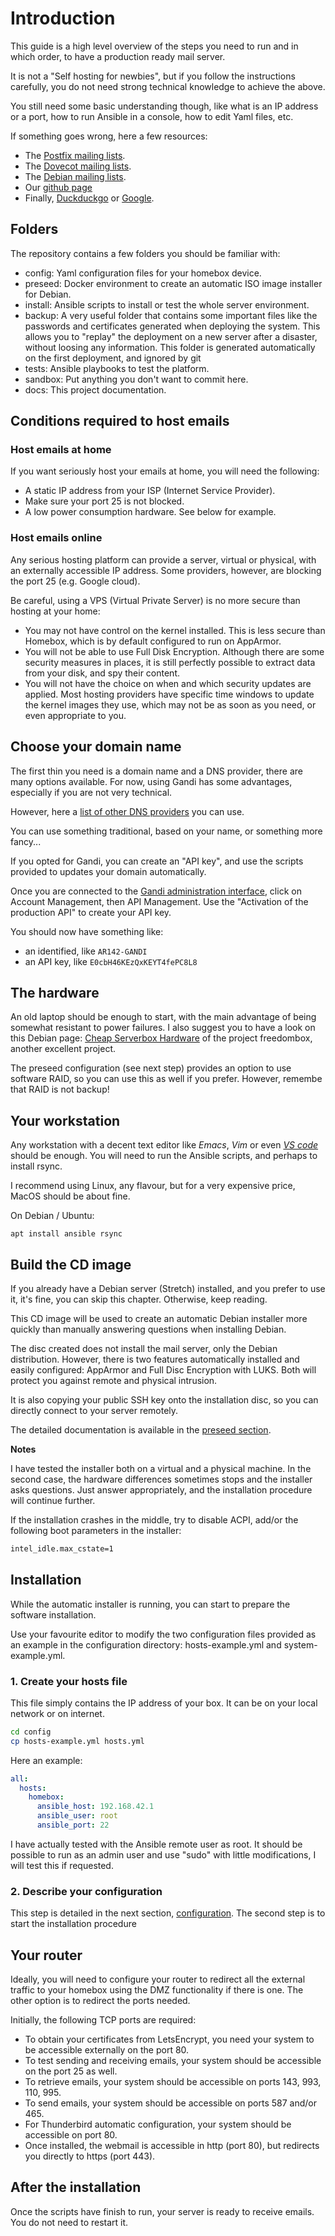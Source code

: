
# Introduction

This guide is a high level overview of the steps you need to run and
in which order, to have a production ready mail server.

It is not a "Self hosting for newbies", but if you follow the
instructions carefully, you do not need strong technical knowledge to
achieve the above.

You still need some basic understanding though, like what is an IP
address or a port, how to run Ansible in a console, how to edit Yaml
files, etc.

If something goes wrong, here a few resources:

- The [Postfix mailing lists](http://www.postfix.org/lists.html).
- The [Dovecot mailing lists](https://www.dovecot.org/mailinglists.html).
- The [Debian mailing lists](https://lists.debian.org/).
- Our [github page](https://github.com/progmaticltd/homebox)
- Finally, [Duckduckgo](https://duckduckgo.com/) or
  [Google](https://google.com/).

## Folders

The repository contains a few folders you should be familiar with:

- config: Yaml configuration files for your homebox device.
- preseed: Docker environment to create an automatic ISO image
  installer for Debian.
- install: Ansible scripts to install or test the whole server
  environment.
- backup: A very useful folder that contains some important files like
  the passwords and certificates generated when deploying the
  system. This allows you to "replay" the deployment on a new server
  after a disaster, without loosing any information.
  This folder is generated automatically on the first deployment,
  and ignored by git
- tests: Ansible playbooks to test the platform.
- sandbox: Put anything you don't want to commit here.
- docs: This project documentation.

## Conditions required to host emails

### Host emails at home

If you want seriously host your emails at home, you will need the
following:

- A static IP address from your ISP (Internet Service Provider).
- Make sure your port 25 is not blocked.
- A low power consumption hardware. See below for example.

### Host emails online

Any serious hosting platform can provide a server, virtual or
physical, with an externally accessible IP address. Some providers,
however, are blocking the port 25 (e.g. Google cloud).

Be careful, using a VPS (Virtual Private Server) is no more secure
than hosting at your home:

- You may not have control on the kernel installed.  This is less
  secure than Homebox, which is by default configured to run on
  AppArmor.
- You will not be able to use Full Disk Encryption. Although there are
  some security measures in places, it is still perfectly possible to
  extract data from your disk, and spy their content.
- You will not have the choice on when and which security updates are
  applied.  Most hosting providers have specific time windows to
  update the kernel images they use, which may not be as soon as you
  need, or even appropriate to you.

## Choose your domain name

The first thin you need is a domain name and a DNS provider, there are
many options available.  For now, using Gandi has some advantages,
especially if you are not very technical.

However, here a [list of other DNS
providers](https://github.com/AnalogJ/lexicon#providers) you can use.

You can use something traditional, based on your name, or something
more fancy...

If you opted for Gandi, you can create an "API key", and use the
scripts provided to updates your domain automatically.

Once you are connected to the [Gandi administration
interface](https://v4.gandi.net/domain), click on Account Management,
then API Management.  Use the "Activation of the production API" to
create your API key.

You should now have something like:

- an identified, like `AR142-GANDI`
- an API key, like `E0cbH46KEzQxKEYT4fePC8L8`

## The hardware

An old laptop should be enough to start, with the main advantage of
being somewhat resistant to power failures.  I also suggest you to
have a look on this Debian page: [Cheap Serverbox
Hardware](https://wiki.debian.org/FreedomBox/Hardware) of the project
freedombox, another excellent project.

The preseed configuration (see next step) provides an option to use
software RAID, so you can use this as well if you prefer. However,
remembe that RAID is not backup!

## Your workstation

Any workstation with a decent text editor like _Emacs_, _Vim_ or even
_[VS code](https://code.visualstudio.com/)_ should be enough.  You
will need to run the Ansible scripts, and perhaps to install rsync.

I recommend using Linux, any flavour, but for a very expensive price,
MacOS should be about fine.

On Debian / Ubuntu:

`apt install ansible rsync`

## Build the CD image

If you already have a Debian server (Stretch) installed, and you
prefer to use it, it's fine, you can skip this chapter. Otherwise,
keep reading.

This CD image will be used to create an automatic Debian installer
more quickly than manually answering questions when installing Debian.

The disc created does not install the mail server, only the Debian
distribution.  However, there is two features automatically installed
and easily configured: AppArmor and Full Disc Encryption with
LUKS. Both will protect you against remote and physical intrusion.

It is also copying your public SSH key onto the installation disc, so
you can directly connect to your server remotely.

The detailed documentation is available in the [preseed section](preseed.md).

__Notes__

I have tested the installer both on a virtual and a physical
machine. In the second case, the hardware differences sometimes stops
and the installer asks questions.  Just answer appropriately, and the
installation procedure will continue further.

If the installation crashes in the middle, try to disable ACPI, add/or
the following boot parameters in the installer:

```txt
intel_idle.max_cstate=1
```

## Installation

While the automatic installer is running, you can start to prepare the
software installation.

Use your favourite editor to modify the two configuration files
provided as an example in the configuration directory:
hosts-example.yml and system-example.yml.

### 1. Create your hosts file

This file simply contains the IP address of your box. It can be on
your local network or on internet.

```sh
cd config
cp hosts-example.yml hosts.yml
```

Here an example:

```yaml
all:
  hosts:
    homebox:
      ansible_host: 192.168.42.1
      ansible_user: root
      ansible_port: 22
```

I have actually tested with the Ansible remote user as root.  It
should be possible to run as an admin user and use "sudo" with little
modifications, I will test this if requested.

### 2. Describe your configuration

This step is detailed in the next section, [configuration](configuration.md).
The second step is to start the installation procedure

## Your router

Ideally, you will need to configure your router to redirect all the
external traffic to your homebox using the DMZ functionality if there
is one. The other option is to redirect the ports needed.

Initially, the following TCP ports are required:

- To obtain your certificates from LetsEncrypt, you need your system
  to be accessible externally on the port 80.
- To test sending and receiving emails, your system should be
  accessible on the port 25 as well.
- To retrieve emails, your system should be accessible on ports 143,
  993, 110, 995.
- To send emails, your system should be accessible on ports 587 and/or
  465.
- For Thunderbird automatic configuration, your system should be
  accessible on port 80.
- Once installed, the webmail is accessible in http (port 80), but
  redirects you directly to https (port 443).

## After the installation

Once the scripts have finish to run, your server is ready to receive
emails.  You do not need to restart it.
